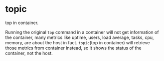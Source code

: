 # topic

top in container.

Running the original `top` command in a container will not get information of the container, many metrics like uptime, users, load average, tasks, cpu, memory, are about the host in fact. 
`topic`(top in container) will retrieve those metrics from container instead, so it shows the status of the container, not the host.
